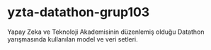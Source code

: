 # yzta-datathon-grup103
Yapay Zeka ve Teknoloji Akademisinin düzenlemiş olduğu Datathon yarışmasında kullanılan model ve veri setleri.
